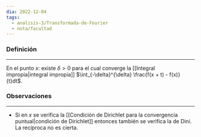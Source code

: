 ```yaml
---
dia: 2022-12-04
tags:
  - analisis-3/Transformada-de-Fourier
  - nota/facultad
---
```

### Definición
---
En el punto $x$: existe $\delta > 0$ para el cual converge la [[Integral impropia|integral impropia]] $\int_{-\delta}^{\delta} \frac{f(x + t) - f(x)}{t}dt$. 


### Observaciones
---
* Si en $x$ se verifica la [[Condición de Dirichlet para la convergencia puntual|condición de Dirichlet]] entonces también se verifica la de Dini. La recíproca no es cierta. 